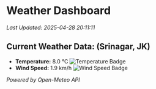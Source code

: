 
# Weather Dashboard

_Last Updated: 2025-04-28 20:11:11_

## Current Weather Data: (Srinagar, JK)
- **Temperature:** 8.0 °C ![Temperature Badge](https://img.shields.io/badge/Temperature-Low%20Temp-blue)
- **Wind Speed:** 1.9 km/h ![Wind Speed Badge](https://img.shields.io/badge/Wind%20Speed-Light%20Wind-blue)

*Powered by Open-Meteo API*
